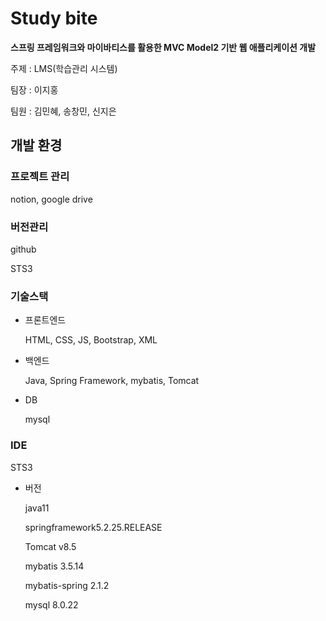 # Study bite

**스프링 프레임워크와 마이바티스를 활용한 MVC Model2 기반 웹 애플리케이션 개발**

주제 : LMS(학습관리 시스템)

팀장 :  이지홍

팀원 : 김민혜, 송창민, 신지은



## 개발 환경

### 프로젝트 관리

notion, google drive

### 버전관리

github

STS3

### 기술스택

- 프론트엔드
    
    HTML, CSS, JS, Bootstrap, XML
    
- 백엔드
    
    Java, Spring Framework, mybatis, Tomcat
    
- DB
    
    mysql
    

### IDE

STS3

- 버전
    
    java11
    
    springframework5.2.25.RELEASE
    
    Tomcat v8.5
    
    mybatis 3.5.14
    
    mybatis-spring 2.1.2
    
    mysql 8.0.22

